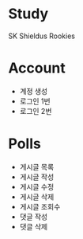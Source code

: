 # Study
SK Shieldus Rookies

# Account
- 계정 생성
- 로그인 1번
- 로그인 2번

# Polls
- 게시글 목록
- 게시글 작성
- 게시글 수정
- 게시글 삭제
- 게시글 조회수
- 댓글 작성
- 댓글 삭제
